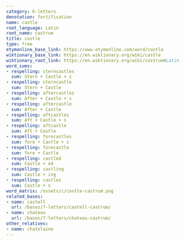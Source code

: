 ```yaml
---
category: 6-letters
denotation: fortification
name: castle
root_language: Latin
root_name: castrum
title: castle
type: free
etymonline_base_link: https://www.etymonline.com/word/castle
wiktionary_base_link: https://en.wiktionary.org/wiki/castle
wiktionary_root_link: https://en.wiktionary.org/wiki/castrum#Latin
word_sums:
- respelling: sterncastles
  sum: Stern + Castle + s
- respelling: sterncastle
  sum: Stern + Castle
- respelling: aftercastles
  sum: After + Castle + s
- respelling: aftercastle
  sum: After + Castle
- respelling: aftcastles
  sum: Aft + Castle + s
- respelling: aftcastle
  sum: Aft + Castle
- respelling: forecastles
  sum: fore + Castle + s
- respelling: forecastle
  sum: fore + Castle
- respelling: castled
  sum: Castle + ed
- respelling: castling
  sum: Castle + ing
- respelling: castles
  sum: Castle + s
word_matrix: /assets/c/castle-castrum.png
related_bases:
- name: castell
  url: /bases/7-letters/castell-castrum/
- name: chateau
  url: /bases/7-letters/chateau-castrum/
other_relatives:
- name: chatelaine
---
```

